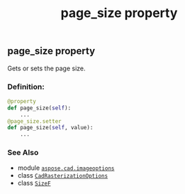﻿---
title: page_size property
second_title: Aspose.CAD for Python via .NET API References
description: 
type: docs
weight: 190
url: /aspose.cad.imageoptions/cadrasterizationoptions/page_size/
is_root: false
---

## page_size property


Gets or sets the page size.
### Definition:
```python
@property
def page_size(self):
    ...
@page_size.setter
def page_size(self, value):
    ...
```

### See Also
* module [`aspose.cad.imageoptions`](../../)
* class [`CadRasterizationOptions`](/cad/python-net/aspose.cad.imageoptions/cadrasterizationoptions)
* class [`SizeF`](/cad/python-net/aspose.cad/sizef)
